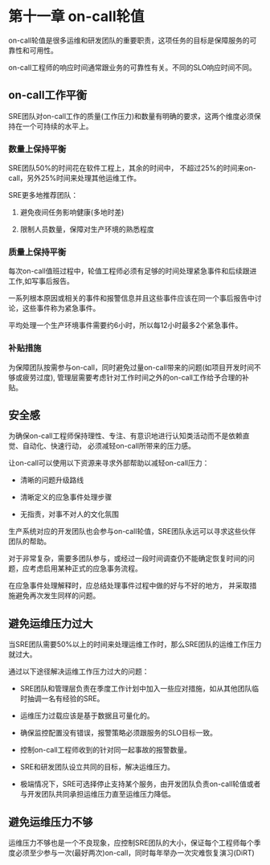 # 第十一章 on-call轮值

on-call轮值是很多运维和研发团队的重要职责，这项任务的目标是保障服务的可靠性和可用性。

on-call工程师的响应时间通常跟业务的可靠性有关。不同的SLO响应时间不同。

## on-call工作平衡

SRE团队对on-call工作的质量(工作压力)和数量有明确的要求，这两个维度必须保持在一个可持续的水平上。

### 数量上保持平衡

SRE团队50%的时间花在软件工程上，其余的时间中， 不超过25%的时间来on-call，另外25%时间来处理其他运维工作。

SRE更多地推荐团队：

1. 避免夜间任务影响健康(多地时差)

2. 限制人员数量，保障对生产环境的熟悉程度

### 质量上保持平衡

每次on-call值班过程中，轮值工程师必须有足够的时间处理紧急事件和后续跟进工作,如写事后报告。

一系列根本原因或相关的事件和报警信息并且这些事件应该在同一个事后报告中讨论，这些事件称为紧急事件。

平均处理一个生产环境事件需要约6小时，所以每12小时最多2个紧急事件。

### 补贴措施

为保障团队按需参与on-call，同时避免过量on-call带来的问题(如项目开发时间不够或疲劳过度), 管理层需要考虑针对工作时间之外的on-call工作给予合理的补贴。

## 安全感

为确保on-call工程师保持理性、专注、有意识地进行认知类活动而不是依赖直觉、自动化、快速行动， 必须减轻on-call所带来的压力感。

让on-call可以使用以下资源来寻求外部帮助以减轻on-call压力：

- 清晰的问题升级路线

- 清晰定义的应急事件处理步骤

- 无指责，对事不对人的文化氛围

生产系统对应的开发团队也会参与on-call轮值，SRE团队永远可以寻求这些伙伴团队的帮助。

对于非常复杂，需要多团队参与，或经过一段时间调查仍不能确定恢复时间的问题，应考虑启用某种正式的应急事务流程。

在应急事件处理解释时，应总结处理事件过程中做的好与不好的地方， 并采取措施避免再次发生同样的问题。

## 避免运维压力过大

当SRE团队需要50%以上的时间来处理运维工作时，那么SRE团队的运维工作压力就过大。

通过以下途径解决运维工作压力过大的问题：

- SRE团队和管理层负责在季度工作计划中加入一些应对措施，如从其他团队临时抽调一名有经验的SRE。

- 运维压力过载应该是基于数据且可量化的。

- 确保监控配置没有错误，报警策略必须跟服务的SLO目标一致。

- 控制on-call工程师收到的针对同一起事故的报警数量。

- SRE和研发团队设立共同的目标，解决运维压力。

- 极端情况下，SRE可选择停止支持某个服务，由开发团队负责on-call轮值或者与开发团队共同承担运维压力直至运维压力降低。

## 避免运维压力不够

运维压力不够也是一个不良现象，应控制SRE团队的大小，保证每个工程师每个季度必须至少参与一次(最好两次)on-call，同时每年举办一次灾难恢复演习(DiRT)